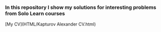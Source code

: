 ### In this repository I show my solutions for interesting problems from Solo Learn courses
[My CV](HTML/Kapturov Alexander CV.html)

